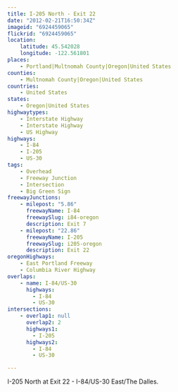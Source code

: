 ```yaml
---
title: I-205 North - Exit 22
date: "2012-02-21T16:50:34Z"
imageid: "6924459065"
flickrid: "6924459065"
location:
    latitude: 45.542028
    longitude: -122.561801
places:
    - Portland|Multnomah County|Oregon|United States
counties:
    - Multnomah County|Oregon|United States
countries:
    - United States
states:
    - Oregon|United States
highwaytypes:
    - Interstate Highway
    - Interstate Highway
    - US Highway
highways:
    - I-84
    - I-205
    - US-30
tags:
    - Overhead
    - Freeway Junction
    - Intersection
    - Big Green Sign
freewayJunctions:
    - milepost: "5.86"
      freewayName: I-84
      freewaySlug: i84-oregon
      description: Exit 7
    - milepost: "22.86"
      freewayName: I-205
      freewaySlug: i205-oregon
      description: Exit 22
oregonHighways:
    - East Portland Freeway
    - Columbia River Highway
overlaps:
    - name: I-84/US-30
      highways:
        - I-84
        - US-30
intersections:
    - overlap1: null
      overlap2: 2
      highways1:
        - I-205
      highways2:
        - I-84
        - US-30

---
```

I-205 North at Exit 22 - I-84/US-30 East/The Dalles.